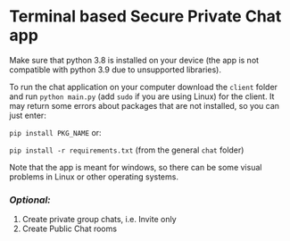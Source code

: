 # Terminal based Secure Private Chat app

Make sure that python 3.8 is installed on your device (the app is not compatible with python 3.9 due to unsupported libraries).

To run the chat application on your computer download the ```client``` folder and run ```python main.py``` (add ```sudo``` if you are using Linux) for the client.
It may return some errors about packages that are not installed, so you can just enter:

```pip install PKG_NAME``` 
or:

```pip install -r requirements.txt``` (from the general ```chat``` folder)

Note that the app is meant for windows, so there can be some visual problems in Linux or other operating systems.

### *Optional:*
1. Create private group chats, i.e. Invite only
2. Create Public Chat rooms

